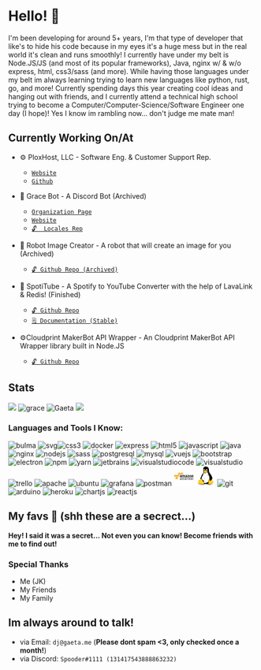 # Hello! 👋

  I'm been developing for around 5+ years, I'm that type of developer that like's to hide his code because in my eyes it's a huge mess but in the real world it's clean and runs smoothly! I currently have under my belt is Node.JS/JS (and most of its popular frameworks), Java, nginx w/ & w/o express, html, css3/sass (and more). While having those languages under my belt im always learning trying to learn new languages like python, rust, go, and more! Currently spending days this year creating cool ideas and hanging out with friends, and I currently attend a technical high school trying to become a Computer/Computer-Science/Software Engineer one day (I hope)! Yes I know im rambling now... don't judge me mate man!

## Currently Working On/At
- ⚙️ PloxHost, LLC - Software Eng. & Customer Support Rep.
  - [``Website``](https://plox.host/ref=Gaeta_GitHub)
   - [``Github``](https://github.com/PloxHosts)

- 🤖 Grace Bot - A Discord Bot (Archived)
  - [``Organization Page``](https://github.com/BotGrace)
  - [``Website``](https://gracebot.net/?ref=Gaeta)
  - [``🔓  Locales Rep``](https://github.com/Gaeta/Grace-locales)

- 🤖 Robot Image Creator - A robot that will create an image for you (Archived)
  - [``🔓 Github Repo (Archived)``](https://github.com/Gaeta/robotImageCreator)

- 🎵 SpotiTube - A Spotify to YouTube Converter with the help of LavaLink & Redis! (Finished)
  - [``🔓 Github Repo``](https://github.com/BotGrace/SpotiTube)
  - [``🗒️ Documentation (Stable)``](https://spotitube.git.gracebot.net?ref=Gaeta)

- ⚙️Cloudprint MakerBot API Wrapper - An Cloudprint MakerBot API Wrapper library built in Node.JS
  - [``🔓 Github Repo``](https://github.com/Gaeta/Cloudprint-MakerBot-API-Wrapper)

## Stats
<img src="https://github-readme-stats.vercel.app/api/top-langs/?username=Gaeta&show_icons=true&title_color=d64bea&theme=onedark&text_color=fff&icon_color=9656eb&include_all_commits=true&count_private=true&line_height=20&layout=compact&hide=html&cache=false&langs_count=10" /> <img src="https://github-readme-streak-stats.herokuapp.com?user=Gaeta&theme=onedark&fire=D64BEA&ring=9656EB&sideLabels=FFFFFF&currStreakNum=3682EC&sideNums=3682EC&dates=959EAB&currStreakLabel=FFFFFF&count_private=true&fh=fh2" alt="grace" />
<img src="https://github-profile-trophy.vercel.app/?username=Gaeta&count_private=true&theme=onedark&margin-w=10&column=9&margin-t=15" alt="Gaeta" />
<img src="https://github-readme-stats.vercel.app/api?username=Gaeta&show_icons=true&title_color=d64bea&theme=onedark&text_color=fff&icon_color=9656eb&include_all_commits=true&count_private=true&line_height=20&cache=false" />

### Languages and Tools I Know:
<img src="https://cdn.svgporn.com/logos/bulma.svg" alt="bulma" width="40" height="40"/> <img src="https://cdn.svgporn.com/logos/c-plusplus.svg" alt="svg" width="40" height="40"/><img src="https://cdn.svgporn.com/logos/css-3.svg" alt="css3" width="40" height="40"/> <img src="https://cdn.svgporn.com/logos/docker-icon.svg" alt="docker" width="40" height="40"/> <img src="https://cdn.svgporn.com/logos/express.svg" style="background-color: white;" alt="express" width="40" height="40"/> <img src="https://cdn.svgporn.com/logos/html-5.svg" alt="html5" width="40" height="40"/> <img src="https://cdn.svgporn.com/logos/javascript.svg" alt="javascript" width="40" height="40"/> <img src="https://cdn.svgporn.com/logos/java.svg" alt="java" width="40" height="40"/> <img src="https://cdn.svgporn.com/logos/nginx.svg" alt="nginx" width="40" height="40"/> <img src="https://cdn.svgporn.com/logos/nodejs-icon.svg" alt="nodejs" width="40" height="40"/> <img src="https://cdn.svgporn.com/logos/sass.svg" alt="sass" width="40" height="40"/> <img src="https://cdn.svgporn.com/logos/postgresql.svg" alt="postgresql" width="40" height="40"/> <img src="https://cdn.svgporn.com/logos/mysql.svg" alt="mysql" width="40" height="40"/> <img src="https://cdn.svgporn.com/logos/vue.svg" alt="vuejs" width="40" height="40"/> <img src="https://cdn.svgporn.com/logos/bootstrap.svg" alt="bootstrap" width="40" height="40"/> <img src="https://cdn.svgporn.com/logos/electron.svg" alt="electron" width="40" height="40"/> <img src="https://cdn.svgporn.com/logos/npm-icon.svg" alt="npm" width="40" height="40"/> <img src="https://cdn.svgporn.com/logos/yarn.svg" alt="yarn" width="40" height="40"/> <img src="https://cdn.svgporn.com/logos/jetbrains.svg" alt="jetbrains" width="40" height="40"/> <img src="https://cdn.svgporn.com/logos/visual-studio-code.svg" alt="visualstudiocode" width="40" height="40"/> <img src="https://cdn.svgporn.com/logos/visual-studio.svg" alt="visualstudio" width="40" height="40"/> <img src="https://cdn.svgporn.com/logos/trello.svg" alt="trello" width="40" height="40"/> <img src="https://cdn.svgporn.com/logos/apache.svg" alt="apache" width="40" height="40"/> <img src="https://cdn.svgporn.com/logos/ubuntu.svg" alt="ubuntu" width="40" height="40"/> <img src="https://www.vectorlogo.zone/logos/grafana/grafana-icon.svg" alt="grafana" width="40" height="40"/> <img src="https://www.vectorlogo.zone/logos/getpostman/getpostman-icon.svg" alt="postman" width="40" height="40"/> <img src="https://raw.githubusercontent.com/devicons/devicon/master/icons/amazonwebservices/amazonwebservices-original-wordmark.svg" alt="amazonwebservices" width="40" height="40"/> <img src="https://raw.githubusercontent.com/devicons/devicon/master/icons/linux/linux-original.svg" alt="linux" width="40" height="40"/> <img src="https://www.vectorlogo.zone/logos/git-scm/git-scm-icon.svg" alt="git" width="40" height="40"/> <img src="https://cdn.worldvectorlogo.com/logos/arduino-1.svg" alt="arduino" width="40" height="40"/> <img src="https://www.vectorlogo.zone/logos/heroku/heroku-icon.svg" alt="heroku" width="40" height="40"/> <img src="https://www.chartjs.org/media/logo-title.svg" alt="chartjs" width="40" height="40"/> <img src="https://upload.wikimedia.org/wikipedia/commons/a/a7/React-icon.svg" alt="reactjs" width="40" height="40"/>

## My favs 💙 (shh these are a secrect...)
**Hey! I said it was a secret... Not even you can know! Become friends with me to find out!**

### Special Thanks
  - Me (JK)
  - My Friends
  - My Family

## Im always around to talk!
- via Email: ``dj@gaeta.me`` (**Please dont spam <3, only checked once a month!**)
- via Discord: ``Spooder#1111 (131417543888863232)``

